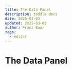 ```yaml
---
title: The Data Panel
description: toddle docs
date: 2025-03-03
updated: 2025-03-03
author: Franz Baur
tags: 
  - editor
---
```


# The Data Panel